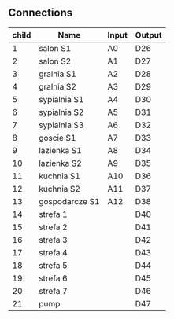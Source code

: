 ## Connections
| child     | Name          | Input         | Output        | 
| --------- | -----------   | -----------   | -----------   |
|1          | salon S1      |A0	            |D26            |
|2          | salon S2	    |A1	            |D27            |
|3          | gralnia S1    |A2	            |D28            |
|4          | gralnia S2    |A3	            |D29            |
|5          | sypialnia S1  |A4	            |D30            |
|6          | sypialnia S2  |A5	            |D31            |
|7          | sypialnia S3  |A6	            |D32            |
|8          | goscie S1	    |A7	            |D33            |
|9          | lazienka S1	|A8	            |D34            |
|10         | lazienka S2	|A9	            |D35            |
|11         | kuchnia S1	|A10	        |D36            |
|12         | kuchnia S2	|A11	        |D37            |
|13         | gospodarcze S1|A12	        |D38            |
|14         | strefa 1	    |	            |D40            |
|15         | strefa 2	    |	            |D41            |
|16         | strefa 3	    |	            |D42            |
|17         | strefa 4	    |	            |D43            |
|18         | strefa 5	    |	            |D44            |
|19         | strefa 6	    |	            |D45            |
|20         | strefa 7	    |	            |D46            |
|21         | pump		    |	            |D47            |
